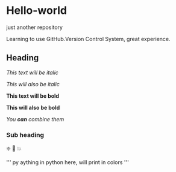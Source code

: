 # Hello-world
just another repository

Learning to use GitHub.Version Control System, great experience.

## Heading
*This text will be italic*

_This will also be italic_

**This text will be bold**

__This will also be bold__

_You **can** combine them_

### Sub heading
:sparkle: :camel: :boom:

''' py
  aything in python
  here, will print 
  in colors '''
